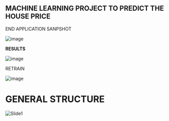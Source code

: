 ## MACHINE LEARNING PROJECT TO PREDICT THE HOUSE PRICE
END APPLICATION SANPSHOT

![image](https://user-images.githubusercontent.com/101617198/230703902-bb4d100a-3e0e-45ab-88c7-c619681ccf6c.png)

**RESULTS**

![image](https://user-images.githubusercontent.com/101617198/230703866-5c323463-248a-43a9-9559-ee7f0c215128.png)

RETRAIN 

![image](https://user-images.githubusercontent.com/101617198/230703836-cdbe4b56-c6c6-4a23-99f0-43a86a32487e.png)

# GENERAL STRUCTURE 

![Slide1](https://user-images.githubusercontent.com/101617198/230705112-297b86b4-7fb0-43c5-b40e-b849c0dd064e.JPG)




